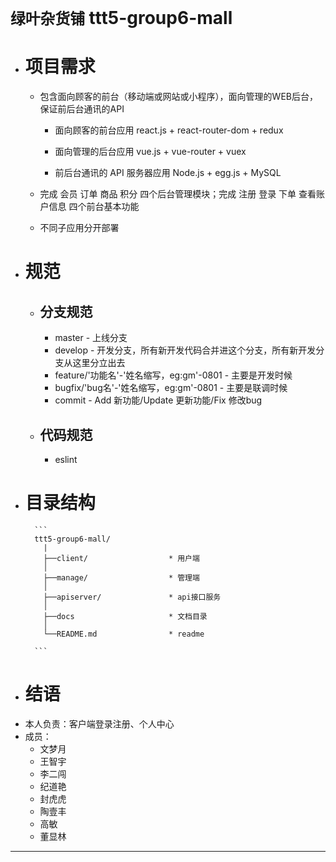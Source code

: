 # `绿叶杂货铺` ttt5-group6-mall


+ # 项目需求

    - 包含面向顾客的前台（移动端或网站或小程序），面向管理的WEB后台，保证前后台通讯的API

        * 面向顾客的前台应用 react.js + react-router-dom + redux

        * 面向管理的后台应用 vue.js + vue-router + vuex

        * 前后台通讯的 API 服务器应用 Node.js + egg.js + MySQL

    - 完成 会员 订单 商品 积分 四个后台管理模块；完成 注册 登录 下单 查看账户信息 四个前台基本功能

    - 不同子应用分开部署

+ # 规范

    + ## 分支规范

        - master - 上线分支
        - develop - 开发分支，所有新开发代码合并进这个分支，所有新开发分支从这里分立出去
        - feature/'功能名'-'姓名缩写，eg:gm'-0801 - 主要是开发时候
        - bugfix/'bug名'-'姓名缩写，eg:gm'-0801 - 主要是联调时候
        - commit - Add 新功能/Update 更新功能/Fix 修改bug
    
    + ## 代码规范
        - eslint
    
+ # 目录结构
        ```
        ttt5-group6-mall/
          |
          ├──client/                  * 用户端
          │
          ├──manage/                  * 管理端
          │
          ├──apiserver/               * api接口服务
          │
          ├──docs                     * 文档目录
          │
          └──README.md                * readme

        ```

+ # 结语
- 本人负责：客户端登录注册、个人中心
- 成员：
    * 文梦月      
    * 王智宇
    * 李二闯
    * 纪道艳
    * 封虎虎
    * 陶壹丰
    * 高敏
    * 董显林



---
